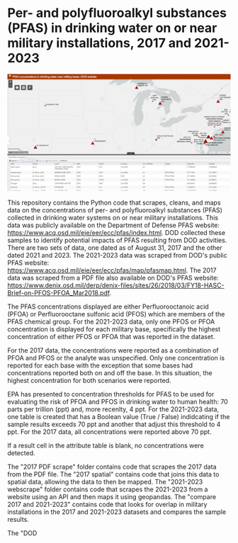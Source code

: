 <h1>Per- and polyfluoroalkyl substances (PFAS) in drinking water on or near military installations, 2017 and 2021-2023</h1>

<img src= 'https://github.com/department-of-veterans-affairs/DAPM-PFAS-PACT-ACT/blob/main/map%202018%20image.JPG'>


This repository contains the Python code that scrapes, cleans, and maps data on the concentrations of per- and polyfluoroalkyl substances (PFAS) collected in drinking water systems on or near military installations. This data was publicly available on the Department of Defense PFAS website: https://www.acq.osd.mil/eie/eer/ecc/pfas/index.html. DOD collected these samples to identify potential impacts of PFAS resulting from DOD activities. There are two sets of data, one dated as of August 31, 2017 and the other dated 2021 and 2023. The 2021-2023 data was scraped from DOD's public PFAS website: https://www.acq.osd.mil/eie/eer/ecc/pfas/map/pfasmap.html. The 2017 data was scraped from a PDF file also available on DOD's PFAS website: https://www.denix.osd.mil/derp/denix-files/sites/26/2018/03/FY18-HASC-Brief-on-PFOS-PFOA_Mar2018.pdf.

The PFAS concentrations displayed are either Perfluorooctanoic acid (PFOA) or Perfluorooctane sulfonic acid (PFOS) which are members of the PFAS chemical group. For the 2021-2023 data, only one PFOS or PFOA concentration is displayed for each military base, specifically the highest concentration of either PFOS or PFOA that was reported in the dataset. 

For the 2017 data, the concentrations were reported as a combination of PFOA and PFOS or the analyte was unspecified. Only one concentration is reported for each base with the exception that some bases had concentrations reported both on and off the base. In this situation, the highest concentration for both scenarios were reported. 

 EPA has presented to concentration thresholds for PFAS to be used for evaluating the risk of PFOA and PFOS in drinking water to human health: 70 parts per trillion (ppt) and, more recenlty, 4 ppt. For the 2021-2023 data, one table is created that has a Boolean value (True / False) indidcating if the sample results exceeds 70 ppt and another that adjust this threshold to 4 ppt. For the 2017 data, all concentrations were reported above 70 ppt. 
 
If a result cell in the attribute table is blank, no concentrations were detected. 

The "2017 PDF scrape" folder contains code that scrapes the 2017 data from the PDF file. 
The "2017 spatial" contains code that joins this data to spatial data, allowing the data to then be mapped. 
The "2021-2023 webscrape" folder contains code that scrapes the 2021-2023 from a website using an API and then maps it using geopandas. 
The "compare 2017 and 2021-2023" contains code that looks for overlap in military installations in the 2017 and 2021-2023 datasets and compares the sample results. 

The "DOD
